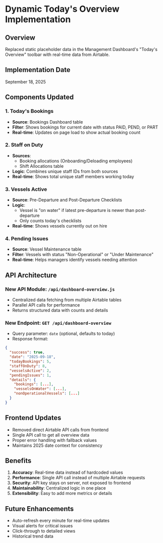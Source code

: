 # Dynamic Today's Overview Implementation

## Overview
Replaced static placeholder data in the Management Dashboard's "Today's Overview" toolbar with real-time data from Airtable.

## Implementation Date
September 18, 2025

## Components Updated

### 1. Today's Bookings
- **Source**: Bookings Dashboard table
- **Filter**: Shows bookings for current date with status PAID, PEND, or PART
- **Real-time**: Updates on page load to show actual booking count

### 2. Staff on Duty
- **Sources**: 
  - Booking allocations (Onboarding/Deloading employees)
  - Shift Allocations table
- **Logic**: Combines unique staff IDs from both sources
- **Real-time**: Shows total unique staff members working today

### 3. Vessels Active
- **Source**: Pre-Departure and Post-Departure Checklists
- **Logic**: 
  - Vessel is "on water" if latest pre-departure is newer than post-departure
  - Only counts today's checklists
- **Real-time**: Shows vessels currently out on hire

### 4. Pending Issues
- **Source**: Vessel Maintenance table
- **Filter**: Vessels with status "Non-Operational" or "Under Maintenance"
- **Real-time**: Helps managers identify vessels needing attention

## API Architecture

### New API Module: `/api/dashboard-overview.js`
- Centralized data fetching from multiple Airtable tables
- Parallel API calls for performance
- Returns structured data with counts and details

### New Endpoint: `GET /api/dashboard-overview`
- Query parameter: `date` (optional, defaults to today)
- Response format:
```json
{
  "success": true,
  "date": "2025-09-18",
  "todayBookings": 5,
  "staffOnDuty": 8,
  "vesselsActive": 2,
  "pendingIssues": 1,
  "details": {
    "bookings": [...],
    "vesselsOnWater": [...],
    "nonOperationalVessels": [...]
  }
}
```

## Frontend Updates
- Removed direct Airtable API calls from frontend
- Single API call to get all overview data
- Proper error handling with fallback values
- Maintains 2025 date context for consistency

## Benefits
1. **Accuracy**: Real-time data instead of hardcoded values
2. **Performance**: Single API call instead of multiple Airtable requests
3. **Security**: API key stays on server, not exposed to frontend
4. **Maintainability**: Centralized logic in one place
5. **Extensibility**: Easy to add more metrics or details

## Future Enhancements
- Auto-refresh every minute for real-time updates
- Visual alerts for critical issues
- Click-through to detailed views
- Historical trend data
